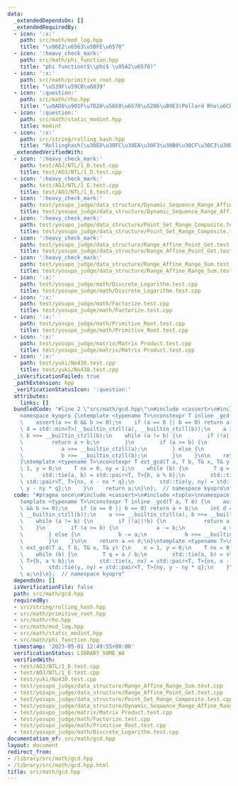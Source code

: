 ```yaml
---
data:
  _extendedDependsOn: []
  _extendedRequiredBy:
  - icon: ':x:'
    path: src/math/mod_log.hpp
    title: "\u96E2\u6563\u5BFE\u6570"
  - icon: ':heavy_check_mark:'
    path: src/math/phi_function.hpp
    title: "phi function($\\phi$ \u95A2\u6570)"
  - icon: ':x:'
    path: src/math/primitive_root.hpp
    title: "\u539F\u59CB\u6839"
  - icon: ':question:'
    path: src/math/rho.hpp
    title: "\u9AD8\u901F\u7D20\u56E0\u6570\u5206\u89E3(Pollard Rho\u6CD5)"
  - icon: ':question:'
    path: src/math/static_modint.hpp
    title: modint
  - icon: ':x:'
    path: src/string/rolling_hash.hpp
    title: "Rollinghash(\u30ED\u30FC\u30EA\u30F3\u30B0\u30CF\u30C3\u30B7\u30E5)"
  _extendedVerifiedWith:
  - icon: ':heavy_check_mark:'
    path: test/AOJ/NTL/1_D.test.cpp
    title: test/AOJ/NTL/1_D.test.cpp
  - icon: ':heavy_check_mark:'
    path: test/AOJ/NTL/1_E.test.cpp
    title: test/AOJ/NTL/1_E.test.cpp
  - icon: ':heavy_check_mark:'
    path: test/yosupo_judge/data_structure/Dynamic_Sequence_Range_Affine_Range_Sum.test.cpp
    title: test/yosupo_judge/data_structure/Dynamic_Sequence_Range_Affine_Range_Sum.test.cpp
  - icon: ':heavy_check_mark:'
    path: test/yosupo_judge/data_structure/Point_Set_Range_Composite.test.cpp
    title: test/yosupo_judge/data_structure/Point_Set_Range_Composite.test.cpp
  - icon: ':heavy_check_mark:'
    path: test/yosupo_judge/data_structure/Range_Affine_Point_Get.test.cpp
    title: test/yosupo_judge/data_structure/Range_Affine_Point_Get.test.cpp
  - icon: ':heavy_check_mark:'
    path: test/yosupo_judge/data_structure/Range_Affine_Range_Sum.test.cpp
    title: test/yosupo_judge/data_structure/Range_Affine_Range_Sum.test.cpp
  - icon: ':x:'
    path: test/yosupo_judge/math/Discrete_Logarithm.test.cpp
    title: test/yosupo_judge/math/Discrete_Logarithm.test.cpp
  - icon: ':x:'
    path: test/yosupo_judge/math/Factorize.test.cpp
    title: test/yosupo_judge/math/Factorize.test.cpp
  - icon: ':x:'
    path: test/yosupo_judge/math/Primitive_Root.test.cpp
    title: test/yosupo_judge/math/Primitive_Root.test.cpp
  - icon: ':x:'
    path: test/yosupo_judge/matrix/Matrix Product.test.cpp
    title: test/yosupo_judge/matrix/Matrix Product.test.cpp
  - icon: ':x:'
    path: test/yuki/No430.test.cpp
    title: test/yuki/No430.test.cpp
  _isVerificationFailed: true
  _pathExtension: hpp
  _verificationStatusIcon: ':question:'
  attributes:
    links: []
  bundledCode: "#line 2 \"src/math/gcd.hpp\"\n#include <cassert>\n#include <tuple>\n\
    namespace kyopro {\ntemplate <typename T>\nconstexpr T inline _gcd(T a, T b) {\n\
    \    assert(a >= 0 && b >= 0);\n    if (a == 0 || b == 0) return a + b;\n    int\
    \ d = std::min<T>(__builtin_ctzll(a), __builtin_ctzll(b));\n    a >>= __builtin_ctzll(a),\
    \ b >>= __builtin_ctzll(b);\n    while (a != b) {\n        if (!a||!b) {\n   \
    \         return a + b;\n        }\n        if (a >= b) {\n            a -= b;\n\
    \            a >>= __builtin_ctzll(a);\n        } else {\n            b -= a;\n\
    \            b >>= __builtin_ctzll(b);\n        }\n    }\n\n    return a << d;\n\
    }\ntemplate <typename T>\nconstexpr T ext_gcd(T a, T b, T& x, T& y) {\n    x =\
    \ 1, y = 0;\n    T nx = 0, ny = 1;\n    while (b) {\n        T q = a / b;\n  \
    \      std::tie(a, b) = std::pair<T, T>{b, a % b};\n        std::tie(x, nx) =\
    \ std::pair<T, T>{nx, x - nx * q};\n        std::tie(y, ny) = std::pair<T, T>{ny,\
    \ y - ny * q};\n    }\n    return a;\n}\n};  // namespace kyopro\n"
  code: "#pragma once\n#include <cassert>\n#include <tuple>\nnamespace kyopro {\n\
    template <typename T>\nconstexpr T inline _gcd(T a, T b) {\n    assert(a >= 0\
    \ && b >= 0);\n    if (a == 0 || b == 0) return a + b;\n    int d = std::min<T>(__builtin_ctzll(a),\
    \ __builtin_ctzll(b));\n    a >>= __builtin_ctzll(a), b >>= __builtin_ctzll(b);\n\
    \    while (a != b) {\n        if (!a||!b) {\n            return a + b;\n    \
    \    }\n        if (a >= b) {\n            a -= b;\n            a >>= __builtin_ctzll(a);\n\
    \        } else {\n            b -= a;\n            b >>= __builtin_ctzll(b);\n\
    \        }\n    }\n\n    return a << d;\n}\ntemplate <typename T>\nconstexpr T\
    \ ext_gcd(T a, T b, T& x, T& y) {\n    x = 1, y = 0;\n    T nx = 0, ny = 1;\n\
    \    while (b) {\n        T q = a / b;\n        std::tie(a, b) = std::pair<T,\
    \ T>{b, a % b};\n        std::tie(x, nx) = std::pair<T, T>{nx, x - nx * q};\n\
    \        std::tie(y, ny) = std::pair<T, T>{ny, y - ny * q};\n    }\n    return\
    \ a;\n}\n};  // namespace kyopro"
  dependsOn: []
  isVerificationFile: false
  path: src/math/gcd.hpp
  requiredBy:
  - src/string/rolling_hash.hpp
  - src/math/primitive_root.hpp
  - src/math/rho.hpp
  - src/math/mod_log.hpp
  - src/math/static_modint.hpp
  - src/math/phi_function.hpp
  timestamp: '2023-05-01 12:49:55+00:00'
  verificationStatus: LIBRARY_SOME_WA
  verifiedWith:
  - test/AOJ/NTL/1_D.test.cpp
  - test/AOJ/NTL/1_E.test.cpp
  - test/yuki/No430.test.cpp
  - test/yosupo_judge/data_structure/Range_Affine_Range_Sum.test.cpp
  - test/yosupo_judge/data_structure/Range_Affine_Point_Get.test.cpp
  - test/yosupo_judge/data_structure/Point_Set_Range_Composite.test.cpp
  - test/yosupo_judge/data_structure/Dynamic_Sequence_Range_Affine_Range_Sum.test.cpp
  - test/yosupo_judge/matrix/Matrix Product.test.cpp
  - test/yosupo_judge/math/Factorize.test.cpp
  - test/yosupo_judge/math/Primitive_Root.test.cpp
  - test/yosupo_judge/math/Discrete_Logarithm.test.cpp
documentation_of: src/math/gcd.hpp
layout: document
redirect_from:
- /library/src/math/gcd.hpp
- /library/src/math/gcd.hpp.html
title: src/math/gcd.hpp
---
```

